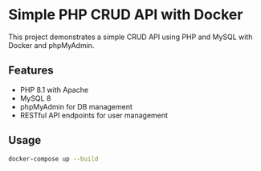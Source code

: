 # Simple PHP CRUD API with Docker

This project demonstrates a simple CRUD API using PHP and MySQL with Docker and phpMyAdmin.

## Features
- PHP 8.1 with Apache  
- MySQL 8  
- phpMyAdmin for DB management  
- RESTful API endpoints for user management  

## Usage

```bash
docker-compose up --build
